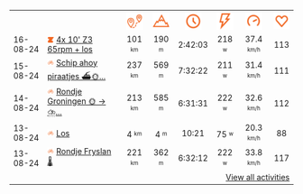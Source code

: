 <table>
    <tr>
        <th></th>
        <th></th>
        <th align="center"><img src="https://raw.githubusercontent.com/robiningelbrecht/strava-activities/master/public/distance.svg" width="30" alt="distance" title="distance"/></th>
        <th align="center"><img src="https://raw.githubusercontent.com/robiningelbrecht/strava-activities/master/public/elevation.svg" width="30" alt="elevation" title="elevation"/></th>
        <th align="center"><img src="https://raw.githubusercontent.com/robiningelbrecht/strava-activities/master/public/time.svg" width="30" alt="time" title="time"/></th>
        <th align="center"><img src="https://raw.githubusercontent.com/robiningelbrecht/strava-activities/master/public/average-watt.svg" width="30" alt="average watts" title="average watts"/></th>
        <th align="center"><img src="https://raw.githubusercontent.com/robiningelbrecht/strava-activities/master/public/average-speed.svg" width="30" alt="average speed" title="average speed"/></th>
        <th align="center"><img src="https://raw.githubusercontent.com/robiningelbrecht/strava-activities/master/public/heart-rate.svg" width="30" alt="average heart rate" title="average heart rate"/></th>
    </tr>
            <tr>
            <td>16-08-24</td>
            <td>
                                <img src="https://raw.githubusercontent.com/robiningelbrecht/strava-activities/master/public/activity-virtual-ride-zwift.svg" width="12" alt="4x 10&#039; Z3 65rpm + los" title="4x 10&#039; Z3 65rpm + los"/>
<a href="https://www.strava.com/activities/12164989330" title="Kcal: 2018 | Gear: None ">4x 10&#039; Z3 65rpm + los</a>
            </td>
            <td align="center">101 <sup><sub>km</sub></sup></td>
            <td align="center">190 <sup><sub>m</sub></sup></td>
            <td align="center">2:42:03</td>
            <td align="center">218 <sup><sub>w</sub></sup></td>
            <td align="center">37.4 <sup><sub>km/h</sub></sup></td>
            <td align="center">113</td>
        </tr>
            <tr>
            <td>15-08-24</td>
            <td>
                <img src="https://raw.githubusercontent.com/robiningelbrecht/strava-activities/master/public/activity-ride.svg" width="12" alt="Schip ahoy piraatjes ⛴️🌞" title="Schip ahoy piraatjes ⛴️🌞"/>
<a href="https://www.strava.com/activities/12155682059" title="Kcal: 6408 | Gear: None ">Schip ahoy piraatjes ⛴️🌞...</a>
            </td>
            <td align="center">237 <sup><sub>km</sub></sup></td>
            <td align="center">569 <sup><sub>m</sub></sup></td>
            <td align="center">7:32:22</td>
            <td align="center">211 <sup><sub>w</sub></sup></td>
            <td align="center">31.4 <sup><sub>km/h</sub></sup></td>
            <td align="center">111</td>
        </tr>
            <tr>
            <td>14-08-24</td>
            <td>
                <img src="https://raw.githubusercontent.com/robiningelbrecht/strava-activities/master/public/activity-ride.svg" width="12" alt="Rondje Groningen 🌞 -&gt; ⛈️" title="Rondje Groningen 🌞 -&gt; ⛈️"/>
<a href="https://www.strava.com/activities/12146276782" title="Kcal: 5791 | Gear: None ">Rondje Groningen 🌞 -&gt; ⛈️...</a>
            </td>
            <td align="center">213 <sup><sub>km</sub></sup></td>
            <td align="center">585 <sup><sub>m</sub></sup></td>
            <td align="center">6:31:31</td>
            <td align="center">222 <sup><sub>w</sub></sup></td>
            <td align="center">32.6 <sup><sub>km/h</sub></sup></td>
            <td align="center">112</td>
        </tr>
            <tr>
            <td>13-08-24</td>
            <td>
                <img src="https://raw.githubusercontent.com/robiningelbrecht/strava-activities/master/public/activity-ride.svg" width="12" alt="Los" title="Los"/>
<a href="https://www.strava.com/activities/12138391775" title="Kcal: 62 | Gear: None ">Los</a>
            </td>
            <td align="center">4 <sup><sub>km</sub></sup></td>
            <td align="center">4 <sup><sub>m</sub></sup></td>
            <td align="center">10:21</td>
            <td align="center">75 <sup><sub>w</sub></sup></td>
            <td align="center">20.3 <sup><sub>km/h</sub></sup></td>
            <td align="center">88</td>
        </tr>
            <tr>
            <td>13-08-24</td>
            <td>
                <img src="https://raw.githubusercontent.com/robiningelbrecht/strava-activities/master/public/activity-ride.svg" width="12" alt="Rondje Fryslan 🌡️" title="Rondje Fryslan 🌡️"/>
<a href="https://www.strava.com/activities/12138292147" title="Kcal: 5833 | Gear: None ">Rondje Fryslan 🌡️</a>
            </td>
            <td align="center">221 <sup><sub>km</sub></sup></td>
            <td align="center">362 <sup><sub>m</sub></sup></td>
            <td align="center">6:32:12</td>
            <td align="center">222 <sup><sub>w</sub></sup></td>
            <td align="center">33.8 <sup><sub>km/h</sub></sup></td>
            <td align="center">117</td>
        </tr>
                <tr>
            <td colspan="8" align="right"><a href="https://github.com/robiningelbrecht/strava-activities#activities">View all activities</a></td>
        </tr>
    </table>
